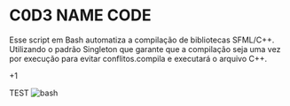 # C0D3 NAME CODE


Esse script em Bash automatiza a compilação de bibliotecas SFML/C++. Utilizando o padrão Singleton que garante que a compilação seja uma vez por execução para evitar conflitos.compila e executará o arquivo C++.

+1

TEST
![bash](https://img.shields.io/badge/GNU%20Bash-4EAA25.svg?style=for-the-badge&logo=GNU-Bash&logoColor=white)

